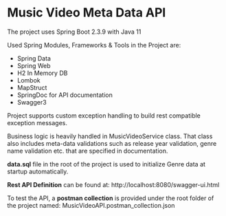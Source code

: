 # Music Video Meta Data API

The project uses Spring Boot 2.3.9 with Java 11

Used Spring Modules, Frameworks & Tools in the Project are:
* Spring Data
* Spring Web
* H2 In Memory DB
* Lombok
* MapStruct
* SpringDoc for API documentation
* Swagger3

Project supports custom exception handling to build rest compatible exception messages.

Business logic is heavily handled in MusicVideoService class. That class also includes meta-data validations such as
release year validation, genre name validation etc. that are specified in documentation.

**data.sql** file in the root of the project is used to initialize Genre data at startup automatically.

**Rest API Definition** can be found at:
http://localhost:8080/swagger-ui.html

To test the API, a **postman collection** is provided under the root folder of the project named: 
MusicVideoAPI.postman_collection.json

